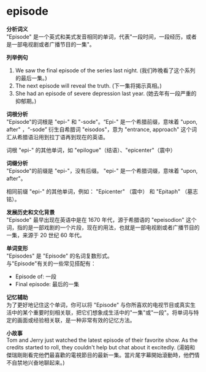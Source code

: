 # episode

**分析词义**  
"Episode" 是一个英式和美式发音相同的单词，代表"一段时间，一段经历，或者是一部电视剧或者广播节目的一集"。

  

**列举例句**

  

1.  We saw the final episode of the series last night. (我们昨晚看了这个系列的最后一集。)
2.  The next episode will reveal the truth. (下一集将揭示真相。)
3.  She had an episode of severe depression last year. (她去年有一段严重的抑郁期。)

  

**词根分析**  
"Episode"的词根是 "epi-" 和 "-sode"。“Epi-" 是一个希腊前缀，意味着 "upon, after" ，“-sode” 衍生自希腊词 "eisodos"，意为 "entrance, approach" 这个词汇从希腊语沿用到拉丁语再到现在的英语。

  

词根 "epi-" 的其他单词，如 "epilogue"（结语）、"epicenter"（震中）

  

**词缀分析**  
"Episode"的前缀是 "epi-"，没有后缀。 "epi-" 是一个希腊词缀，意味着 "upon, after"。

  

相同前缀 "epi-" 的其他单词，例如： "Epicenter" （震中） 和 "Epitaph" （墓志铭）。

  

**发展历史和文化背景**  
"Episode" 最早出现在英语中是在 1670 年代，源于希腊语的 "epeisodion" 这个词，指的是一部戏剧的一个片段，现在的用法，也就是一部电视剧或者广播节目的一集，来源于 20 世纪 60 年代。

  

**单词变形**  
"Episodes" 是 "Episode" 的名词复数形式。  
与"Episode"有关的一些常见搭配有：

  

*   Episode of: 一段
*   Final episode: 最后的一集

  

**记忆辅助**  
为了更好地记住这个单词，你可以将 "Episode" 与你所喜欢的电视节目或真实生活中的某个重要时刻相关联，把它们想象成生活中的"一集"或"一段"。将单词与特定的画面或经验相关联，是一种非常有效的记忆方法。

  

**小故事**  
Tom and Jerry just watched the latest episode of their favorite show. As the credits started to roll, they couldn't help but chat about it excitedly. (湯姆和傑瑞剛剛看完他們最喜歡的電視節目的最新一集。當片尾字幕開始滾動時，他們情不自禁地兴奋地聊起来。)

